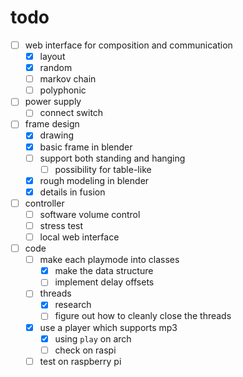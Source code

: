 # todo

- [ ] web interface for composition and communication
  - [x] layout
  - [x] random
  - [ ] markov chain
  - [ ] polyphonic
- [ ] power supply
  - [ ] connect switch
- [ ] frame design
  - [x] drawing
  - [x] basic frame in blender
  - [ ] support both standing and hanging
    - [ ] possibility for table-like
  - [x] rough modeling in blender
  - [x] details in fusion
- [ ] controller
  - [ ] software volume control
  - [ ] stress test
  - [ ] local web interface
- [ ] code
  - [ ] make each playmode into classes
    - [x] make the data structure
    - [ ] implement delay offsets
  - [ ] threads
    - [x] research
    - [ ] figure out how to cleanly close the threads
  - [x] use a player which supports mp3
    - [x] using `play` on arch
    - [ ] check on raspi
  - [ ] test on raspberry pi
